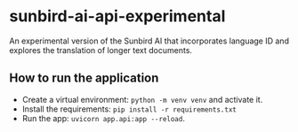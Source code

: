 # sunbird-ai-api-experimental
An experimental version of the Sunbird AI that incorporates language ID and explores the translation of longer text documents.

## How to run the application
- Create a virtual environment: `python -m venv venv` and activate it.
- Install the requirements: `pip install -r requirements.txt`
- Run the app: `uvicorn app.api:app --reload`.
